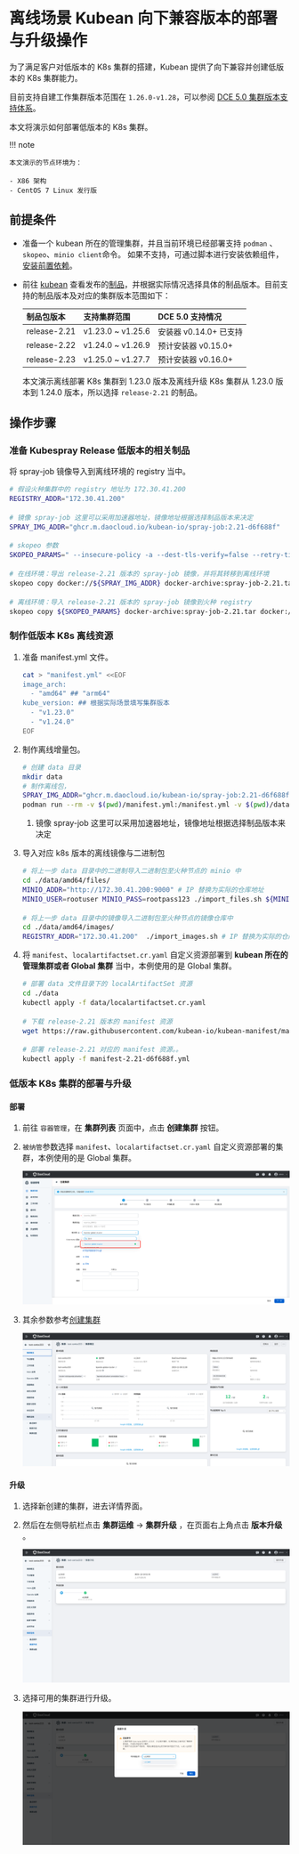 # 离线场景 Kubean 向下兼容版本的部署与升级操作

为了满足客户对低版本的 K8s 集群的搭建，Kubean 提供了向下兼容并创建低版本的 K8s 集群能力。

目前支持自建工作集群版本范围在 `1.26.0-v1.28`，可以参阅 [DCE 5.0 集群版本支持体系](./cluster-version.md)。

本文将演示如何部署低版本的 K8s 集群。

!!! note

    本文演示的节点环境为：

    - X86 架构
    - CentOS 7 Linux 发行版

## 前提条件

- 准备一个 kubean 所在的管理集群，并且当前环境已经部署支持 `podman` 、`skopeo`、`minio client`命令。
  如果不支持，可通过脚本进行安装依赖组件，[安装前置依赖](../install-tools.md)。

- 前往 [kubean](https://github.com/kubean-io/kubean) 查看发布的[制品](https://kubean-io.github.io/kubean/zh/releases/artifacts/)，并根据实际情况选择具体的制品版本。目前支持的制品版本及对应的集群版本范围如下：

    | 制品包版本   | 支持集群范围 | DCE 5.0 支持情况 |
    | ----------- | ----------- | ------ |
    | release-2.21   | v1.23.0 ~ v1.25.6      | 安装器 v0.14.0+ 已支持 |
    | release-2.22   |    v1.24.0 ~ v1.26.9    | 预计安装器 v0.15.0+ |
    | release-2.23   |    v1.25.0 ~ v1.27.7    | 预计安装器 v0.16.0+ |

    本文演示离线部署 K8s 集群到 1.23.0 版本及离线升级 K8s 集群从 1.23.0 版本到 1.24.0 版本，所以选择 `release-2.21` 的制品。

## 操作步骤

### 准备 Kubespray Release 低版本的相关制品

将 spray-job 镜像导入到离线环境的 registry 当中。

```bash
# 假设火种集群中的 registry 地址为 172.30.41.200
REGISTRY_ADDR="172.30.41.200"

# 镜像 spray-job 这里可以采用加速器地址，镜像地址根据选择制品版本来决定
SPRAY_IMG_ADDR="ghcr.m.daocloud.io/kubean-io/spray-job:2.21-d6f688f"

# skopeo 参数
SKOPEO_PARAMS=" --insecure-policy -a --dest-tls-verify=false --retry-times=3 "

# 在线环境：导出 release-2.21 版本的 spray-job 镜像，并将其转移到离线环境
skopeo copy docker://${SPRAY_IMG_ADDR} docker-archive:spray-job-2.21.tar

# 离线环境：导入 release-2.21 版本的 spray-job 镜像到火种 registry
skopeo copy ${SKOPEO_PARAMS} docker-archive:spray-job-2.21.tar docker://${REGISTRY_ADDR}/${SPRAY_IMG_ADDR}
```

### 制作低版本 K8s 离线资源

1. 准备 manifest.yml 文件。

    ```bash
    cat > "manifest.yml" <<EOF
    image_arch:
      - "amd64" ## "arm64"
    kube_version: ## 根据实际场景填写集群版本
      - "v1.23.0"
      - "v1.24.0"
    EOF
    ```

2. 制作离线增量包。

    ```bash
    # 创建 data 目录
    mkdir data
    # 制作离线包，
    SPRAY_IMG_ADDR="ghcr.m.daocloud.io/kubean-io/spray-job:2.21-d6f688f" # (1)
    podman run --rm -v $(pwd)/manifest.yml:/manifest.yml -v $(pwd)/data:/data  -e ZONE=CN -e MODE=FULL ${SPRAY_IMG_ADDR}
    ```

    1. 镜像 spray-job 这里可以采用加速器地址，镜像地址根据选择制品版本来决定

3. 导入对应 k8s 版本的离线镜像与二进制包

    ```bash
    # 将上一步 data 目录中的二进制导入二进制包至火种节点的 minio 中
    cd ./data/amd64/files/
    MINIO_ADDR="http://172.30.41.200:9000" # IP 替换为实际的仓库地址
    MINIO_USER=rootuser MINIO_PASS=rootpass123 ./import_files.sh ${MINIO_ADDR}
    
    # 将上一步 data 目录中的镜像导入二进制包至火种节点的镜像仓库中
    cd ./data/amd64/images/
    REGISTRY_ADDR="172.30.41.200"  ./import_images.sh # IP 替换为实际的仓库地址
    ```

4. 将 `manifest`、`localartifactset.cr.yaml` 自定义资源部署到 **kubean 所在的管理集群或者 Global 集群** 当中，本例使用的是 Global 集群。

    ```bash
    # 部署 data 文件目录下的 localArtifactSet 资源
    cd ./data
    kubectl apply -f data/localartifactset.cr.yaml

    # 下载 release-2.21 版本的 manifest 资源
    wget https://raw.githubusercontent.com/kubean-io/kubean-manifest/main/manifests/manifest-2.21-d6f688f.yml

    # 部署 release-2.21 对应的 manifest 资源。。
    kubectl apply -f manifest-2.21-d6f688f.yml
    ```

### 低版本 K8s 集群的部署与升级

#### 部署

1. 前往 `容器管理`，在 __集群列表__ 页面中，点击 __创建集群__ 按钮。

2. `被纳管`参数选择 `manifest`、`localartifactset.cr.yaml` 自定义资源部署的集群，本例使用的是 Global 集群。

    ![cluster01](../images/cluster01.png)

3. 其余参数参考[创建集群](../user-guide/clusters/create-cluster.md)

    ![cluster02](../images/cluster02.png)

#### 升级

1. 选择新创建的集群，进去详情界面。

2. 然后在左侧导航栏点击 __集群运维__ -> __集群升级__ ，在页面右上角点击 __版本升级__ 。

    ![cluster03](../images/cluster03.png)

3. 选择可用的集群进行升级。

    ![cluster04](../images/cluster04.png)
